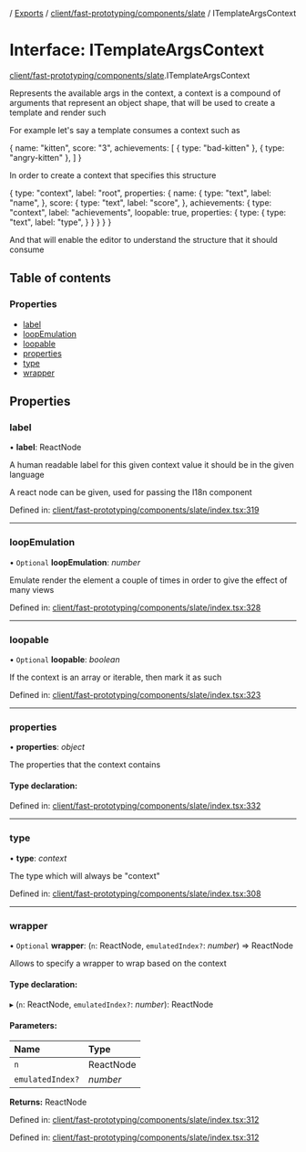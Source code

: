 [](../README.md) / [Exports](../modules.md) / [client/fast-prototyping/components/slate](../modules/client_fast_prototyping_components_slate.md) / ITemplateArgsContext

# Interface: ITemplateArgsContext

[client/fast-prototyping/components/slate](../modules/client_fast_prototyping_components_slate.md).ITemplateArgsContext

Represents the available args in the context, a context is a compound
of arguments that represent an object shape, that will be used to create
a template and render such

For example let's say a template consumes a context such as

{
  name: "kitten",
  score: "3",
  achievements: [
    {
      type: "bad-kitten"
    },
    {
      type: "angry-kitten"
    },
  ]
}

In order to create a context that specifies this structure

{
  type: "context",
  label: "root",
  properties: {
    name: {
      type: "text",
      label: "name",
    },
    score: {
      type: "text",
      label: "score",
    },
    achievements: {
      type: "context",
      label: "achievements",
      loopable: true,
      properties: {
        type: {
          type: "text",
          label: "type",
        }
      }
    }
  }
}

And that will enable the editor to understand the structure that it should
consume

## Table of contents

### Properties

- [label](client_fast_prototyping_components_slate.itemplateargscontext.md#label)
- [loopEmulation](client_fast_prototyping_components_slate.itemplateargscontext.md#loopemulation)
- [loopable](client_fast_prototyping_components_slate.itemplateargscontext.md#loopable)
- [properties](client_fast_prototyping_components_slate.itemplateargscontext.md#properties)
- [type](client_fast_prototyping_components_slate.itemplateargscontext.md#type)
- [wrapper](client_fast_prototyping_components_slate.itemplateargscontext.md#wrapper)

## Properties

### label

• **label**: ReactNode

A human readable label for this given context value
it should be in the given language

A react node can be given, used for passing the I18n component

Defined in: [client/fast-prototyping/components/slate/index.tsx:319](https://github.com/onzag/itemize/blob/0e9b128c/client/fast-prototyping/components/slate/index.tsx#L319)

___

### loopEmulation

• `Optional` **loopEmulation**: *number*

Emulate render the element a couple of times in order to give the effect
of many views

Defined in: [client/fast-prototyping/components/slate/index.tsx:328](https://github.com/onzag/itemize/blob/0e9b128c/client/fast-prototyping/components/slate/index.tsx#L328)

___

### loopable

• `Optional` **loopable**: *boolean*

If the context is an array or iterable, then mark it as such

Defined in: [client/fast-prototyping/components/slate/index.tsx:323](https://github.com/onzag/itemize/blob/0e9b128c/client/fast-prototyping/components/slate/index.tsx#L323)

___

### properties

• **properties**: *object*

The properties that the context contains

#### Type declaration:

Defined in: [client/fast-prototyping/components/slate/index.tsx:332](https://github.com/onzag/itemize/blob/0e9b128c/client/fast-prototyping/components/slate/index.tsx#L332)

___

### type

• **type**: *context*

The type which will always be "context"

Defined in: [client/fast-prototyping/components/slate/index.tsx:308](https://github.com/onzag/itemize/blob/0e9b128c/client/fast-prototyping/components/slate/index.tsx#L308)

___

### wrapper

• `Optional` **wrapper**: (`n`: ReactNode, `emulatedIndex?`: *number*) => ReactNode

Allows to specify a wrapper to wrap based on the context

#### Type declaration:

▸ (`n`: ReactNode, `emulatedIndex?`: *number*): ReactNode

#### Parameters:

Name | Type |
:------ | :------ |
`n` | ReactNode |
`emulatedIndex?` | *number* |

**Returns:** ReactNode

Defined in: [client/fast-prototyping/components/slate/index.tsx:312](https://github.com/onzag/itemize/blob/0e9b128c/client/fast-prototyping/components/slate/index.tsx#L312)

Defined in: [client/fast-prototyping/components/slate/index.tsx:312](https://github.com/onzag/itemize/blob/0e9b128c/client/fast-prototyping/components/slate/index.tsx#L312)
